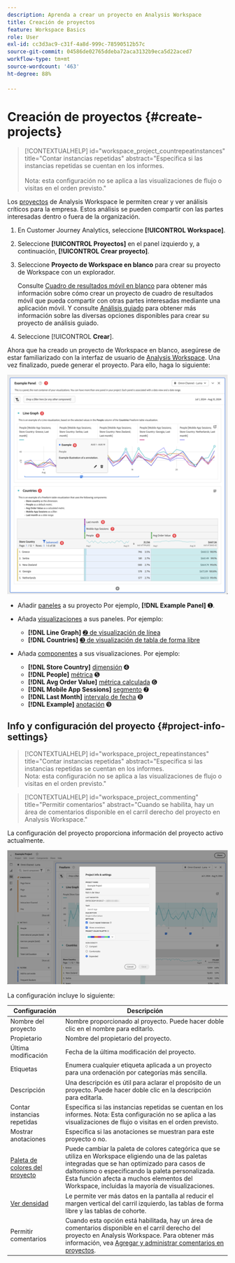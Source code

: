 ```yaml
---
description: Aprenda a crear un proyecto en Analysis Workspace
title: Creación de proyectos
feature: Workspace Basics
role: User
exl-id: cc3d3ac9-c31f-4a8d-999c-78590512b57c
source-git-commit: 04586de02765ddeba72aca3132b9eca5d22aced7
workflow-type: tm+mt
source-wordcount: '463'
ht-degree: 88%

---
```


# Creación de proyectos {#create-projects}

<!-- markdownlint-disable MD034 -->

>[!CONTEXTUALHELP]
>id="workspace_project_countrepeatinstances"
>title="Contar instancias repetidas"
>abstract="Especifica si las instancias repetidas se cuentan en los informes.<br/><br/>Nota: esta configuración no se aplica a las visualizaciones de flujo o visitas en el orden previsto."

<!-- markdownlint-enable MD034 -->


Los [proyectos](/help/analysis-workspace/build-workspace-project/freeform-overview.md) de Analysis Workspace le permiten crear y ver análisis críticos para la empresa.  Estos análisis se pueden compartir con las partes interesadas dentro o fuera de la organización.

1. En Customer Journey Analytics, seleccione **[!UICONTROL Workspace]**.

1. Seleccione **[!UICONTROL Proyectos]** en el panel izquierdo y, a continuación, **[!UICONTROL Crear proyecto]**.

1. Seleccione **Proyecto de Workspace en blanco** para crear su proyecto de Workspace con un explorador.

   Consulte [Cuadro de resultados móvil en blanco](/help/mobile-app/curator.md) para obtener más información sobre cómo crear un proyecto de cuadro de resultados móvil que pueda compartir con otras partes interesadas mediante una aplicación móvil. Y consulte [Análisis guiado](/help/guided-analysis/overview.md) para obtener más información sobre las diversas opciones disponibles para crear su proyecto de análisis guiado.

1. Seleccione [!UICONTROL **Crear**].


Ahora que ha creado un proyecto de Workspace en blanco, asegúrese de estar familiarizado con la interfaz de usuario de [Analysis Workspace](/help/analysis-workspace/home.md). Una vez finalizado, puede generar el proyecto. Para ello, haga lo siguiente:

![Proyecto de ejemplo](assets/example-project.png)

* Añadir [paneles](/help/analysis-workspace/c-panels/panels.md) a su proyecto Por ejemplo, **[!DNL Example Panel]** ➊.

* Añada [visualizaciones](/help/analysis-workspace/visualizations/freeform-analysis-visualizations.md) a sus paneles. Por ejemplo:
   * **[!DNL Line Graph]** [➋ de visualización de línea](/help/analysis-workspace/visualizations/line.md)
   * **[!DNL Countries]** [➌ de visualización de tabla de forma libre](/help/analysis-workspace/visualizations/freeform-table/freeform-table.md)
* Añada [componentes](/help/components/overview.md) a sus visualizaciones. Por ejemplo:
   * **[!DNL Store Country]** [dimensión](/help/components/dimensions/overview.md) ➍
   * **[!DNL People]** [métrica](/help/components/apply-create-metrics.md) ➎
   * **[!DNL Avg Order Value]** [métrica calculada](/help/components/calc-metrics/calc-metr-overview.md) ➏
   * **[!DNL Mobile App Sessions]** [segmento](/help/components/filters/filters-overview.md) ➐
   * **[!DNL Last Month]** [intervalo de fecha](/help/components/date-ranges/overview.md) ➑
   * **[!DNL Example]** [anotación](/help/components/annotations/overview.md) ➒


## Info y configuración del proyecto {#project-info-settings}

<!-- markdownlint-disable MD034 -->

>[!CONTEXTUALHELP]
>id="workspace_project_repeatinstances"
>title="Contar instancias repetidas"
>abstract="Especifica si las instancias repetidas se cuentan en los informes.<br/>Nota: esta configuración no se aplica a las visualizaciones de flujo o visitas en el orden previsto."

<!-- markdownlint-enable MD034 -->

<!-- markdownlint-disable MD034 -->

>[!CONTEXTUALHELP]
>id="workspace_project_commenting"
>title="Permitir comentarios"
>abstract="Cuando se habilita, hay un área de comentarios disponible en el carril derecho del proyecto en Analysis Workspace."

<!-- markdownlint-enable MD034 -->


La configuración del proyecto proporciona información del proyecto activo actualmente.

![La ventana Información y configuración del proyecto.](./assets/projectinfo.png)

La configuración incluye lo siguiente:

| Configuración | Descripción |
|---|---|
| Nombre del proyecto | Nombre proporcionado al proyecto. Puede hacer doble clic en el nombre para editarlo. |
| Propietario | Nombre del propietario del proyecto. |
| Última modificación | Fecha de la última modificación del proyecto. |
| Etiquetas | Enumera cualquier etiqueta aplicada a un proyecto para una ordenación por categorías más sencilla. |
| Descripción | Una descripción es útil para aclarar el propósito de un proyecto. Puede hacer doble clic en la descripción para editarla. |
| Contar instancias repetidas | Especifica si las instancias repetidas se cuentan en los informes. Nota: Esta configuración no se aplica a las visualizaciones de flujo o visitas en el orden previsto. |
| Mostrar anotaciones | Especifica si las anotaciones se muestran para este proyecto o no. |
| [Paleta de colores del proyecto](/help/analysis-workspace/build-workspace-project/color-palettes.md) | Puede cambiar la paleta de colores categórica que se utiliza en Workspace eligiendo una de las paletas integradas que se han optimizado para casos de daltonismo o especificando la paleta personalizada. Esta función afecta a muchos elementos del Workspace, incluidas la mayoría de visualizaciones. |
| [Ver densidad](/help/analysis-workspace/build-workspace-project/view-density.md) | Le permite ver más datos en la pantalla al reducir el margen vertical del carril izquierdo, las tablas de forma libre y las tablas de cohorte. |
| Permitir comentarios | Cuando esta opción está habilitada, hay un área de comentarios disponible en el carril derecho del proyecto en Analysis Workspace. Para obtener más información, vea [Agregar y administrar comentarios en proyectos](/help/analysis-workspace/build-workspace-project/comment-projects.md). |



